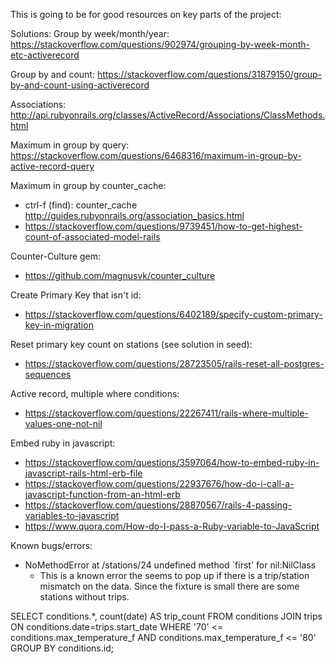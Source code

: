 This is going to be for good resources on key parts of the project:

Solutions:
Group by week/month/year: https://stackoverflow.com/questions/902974/grouping-by-week-month-etc-activerecord

Group by and count: https://stackoverflow.com/questions/31879150/group-by-and-count-using-activerecord

Associations: http://api.rubyonrails.org/classes/ActiveRecord/Associations/ClassMethods.html

Maximum in group by query: https://stackoverflow.com/questions/6468316/maximum-in-group-by-active-record-query

Maximum in group by counter_cache: 
  * ctrl-f (find): counter_cache http://guides.rubyonrails.org/association_basics.html
  * https://stackoverflow.com/questions/9739451/how-to-get-highest-count-of-associated-model-rails

Counter-Culture gem:
  * https://github.com/magnusvk/counter_culture
  
Create Primary Key that isn't id: 
 * https://stackoverflow.com/questions/6402189/specify-custom-primary-key-in-migration
 
Reset primary key count on stations (see solution in seed):
  * https://stackoverflow.com/questions/28723505/rails-reset-all-postgres-sequences
  
Active record, multiple where conditions:
  * https://stackoverflow.com/questions/22267411/rails-where-multiple-values-one-not-nil
  
Embed ruby in javascript:
  * https://stackoverflow.com/questions/3597064/how-to-embed-ruby-in-javascript-rails-html-erb-file
  * https://stackoverflow.com/questions/22937676/how-do-i-call-a-javascript-function-from-an-html-erb
  * https://stackoverflow.com/questions/28870567/rails-4-passing-variables-to-javascript
  * https://www.quora.com/How-do-I-pass-a-Ruby-variable-to-JavaScript

Known bugs/errors:
* NoMethodError at /stations/24 undefined method `first' for nil:NilClass
  * This is a known error the seems to pop up if there is a trip/station mismatch on the data. Since the fixture is small there are some stations without trips.
  


SELECT conditions.*, count(date) AS trip_count FROM conditions
JOIN trips ON conditions.date=trips.start_date
WHERE '70' <= conditions.max_temperature_f AND conditions.max_temperature_f <= '80'
GROUP BY conditions.id;
